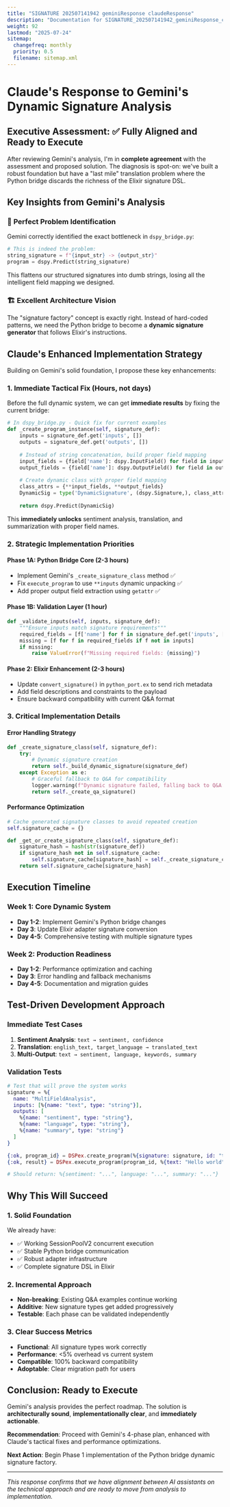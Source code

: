 ```yaml
---
title: "SIGNATURE 202507141942 geminiResponse claudeResponse"
description: "Documentation for SIGNATURE_202507141942_geminiResponse_claudeResponse from the Dspex repository."
weight: 92
lastmod: "2025-07-24"
sitemap:
  changefreq: monthly
  priority: 0.5
  filename: sitemap.xml
---
```


# Claude's Response to Gemini's Dynamic Signature Analysis

## Executive Assessment: ✅ **Fully Aligned and Ready to Execute**

After reviewing Gemini's analysis, I'm in **complete agreement** with the assessment and proposed solution. The diagnosis is spot-on: we've built a robust foundation but have a "last mile" translation problem where the Python bridge discards the richness of the Elixir signature DSL.

## Key Insights from Gemini's Analysis

### 🎯 **Perfect Problem Identification**
Gemini correctly identified the exact bottleneck in `dspy_bridge.py`:
```python
# This is indeed the problem:
string_signature = f"{input_str} -> {output_str}"
program = dspy.Predict(string_signature)
```

This flattens our structured signatures into dumb strings, losing all the intelligent field mapping we designed.

### 🏗️ **Excellent Architecture Vision** 
The "signature factory" concept is exactly right. Instead of hard-coded patterns, we need the Python bridge to become a **dynamic signature generator** that follows Elixir's instructions.

## Claude's Enhanced Implementation Strategy

Building on Gemini's solid foundation, I propose these key enhancements:

### 1. **Immediate Tactical Fix** (Hours, not days)
Before the full dynamic system, we can get **immediate results** by fixing the current bridge:

```python
# In dspy_bridge.py - Quick fix for current examples
def _create_program_instance(self, signature_def):
    inputs = signature_def.get('inputs', [])
    outputs = signature_def.get('outputs', [])
    
    # Instead of string concatenation, build proper field mapping
    input_fields = {field['name']: dspy.InputField() for field in inputs}
    output_fields = {field['name']: dspy.OutputField() for field in outputs}
    
    # Create dynamic class with proper field mapping
    class_attrs = {**input_fields, **output_fields}
    DynamicSig = type('DynamicSignature', (dspy.Signature,), class_attrs)
    
    return dspy.Predict(DynamicSig)
```

This **immediately unlocks** sentiment analysis, translation, and summarization with proper field names.

### 2. **Strategic Implementation Priorities**

#### **Phase 1A: Python Bridge Core (2-3 hours)**
- Implement Gemini's `_create_signature_class` method ✅
- Fix `execute_program` to use `**inputs` dynamic unpacking ✅
- Add proper output field extraction using `getattr` ✅

#### **Phase 1B: Validation Layer (1 hour)**
```python
def _validate_inputs(self, inputs, signature_def):
    """Ensure inputs match signature requirements"""
    required_fields = [f['name'] for f in signature_def.get('inputs', [])]
    missing = [f for f in required_fields if f not in inputs]
    if missing:
        raise ValueError(f"Missing required fields: {missing}")
```

#### **Phase 2: Elixir Enhancement (2-3 hours)**
- Update `convert_signature()` in `python_port.ex` to send rich metadata
- Add field descriptions and constraints to the payload
- Ensure backward compatibility with current Q&A format

### 3. **Critical Implementation Details**

#### **Error Handling Strategy**
```python
def _create_signature_class(self, signature_def):
    try:
        # Dynamic signature creation
        return self._build_dynamic_signature(signature_def)
    except Exception as e:
        # Graceful fallback to Q&A for compatibility
        logger.warning(f"Dynamic signature failed, falling back to Q&A: {e}")
        return self._create_qa_signature()
```

#### **Performance Optimization**
```python
# Cache generated signature classes to avoid repeated creation
self.signature_cache = {}

def _get_or_create_signature_class(self, signature_def):
    signature_hash = hash(str(signature_def))
    if signature_hash not in self.signature_cache:
        self.signature_cache[signature_hash] = self._create_signature_class(signature_def)
    return self.signature_cache[signature_hash]
```

## Execution Timeline

### **Week 1: Core Dynamic System**
- **Day 1-2**: Implement Gemini's Python bridge changes
- **Day 3**: Update Elixir adapter signature conversion  
- **Day 4-5**: Comprehensive testing with multiple signature types

### **Week 2: Production Readiness**
- **Day 1-2**: Performance optimization and caching
- **Day 3**: Error handling and fallback mechanisms
- **Day 4-5**: Documentation and migration guides

## Test-Driven Development Approach

### **Immediate Test Cases**
1. **Sentiment Analysis**: `text → sentiment, confidence`
2. **Translation**: `english_text, target_language → translated_text`
3. **Multi-Output**: `text → sentiment, language, keywords, summary`

### **Validation Tests**
```elixir
# Test that will prove the system works
signature = %{
  name: "MultiFieldAnalysis",
  inputs: [%{name: "text", type: "string"}],
  outputs: [
    %{name: "sentiment", type: "string"},
    %{name: "language", type: "string"}, 
    %{name: "summary", type: "string"}
  ]
}

{:ok, program_id} = DSPex.create_program(%{signature: signature, id: "test"})
{:ok, result} = DSPex.execute_program(program_id, %{text: "Hello world"})

# Should return: %{sentiment: "...", language: "...", summary: "..."}
```

## Why This Will Succeed

### **1. Solid Foundation** 
We already have:
- ✅ Working SessionPoolV2 concurrent execution
- ✅ Stable Python bridge communication
- ✅ Robust adapter infrastructure
- ✅ Complete signature DSL in Elixir

### **2. Incremental Approach**
- **Non-breaking**: Existing Q&A examples continue working
- **Additive**: New signature types get added progressively  
- **Testable**: Each phase can be validated independently

### **3. Clear Success Metrics**
- **Functional**: All signature types work correctly
- **Performance**: <5% overhead vs current system
- **Compatible**: 100% backward compatibility
- **Adoptable**: Clear migration path for users

## Conclusion: Ready to Execute

Gemini's analysis provides the perfect roadmap. The solution is **architecturally sound**, **implementationally clear**, and **immediately actionable**. 

**Recommendation**: Proceed with Gemini's 4-phase plan, enhanced with Claude's tactical fixes and performance optimizations.

**Next Action**: Begin Phase 1 implementation of the Python bridge dynamic signature factory.

---

*This response confirms that we have alignment between AI assistants on the technical approach and are ready to move from analysis to implementation.*